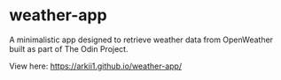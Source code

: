 # weather-app

A minimalistic app designed to retrieve weather data from OpenWeather built as part of The Odin Project.

View here: https://arkii1.github.io/weather-app/
